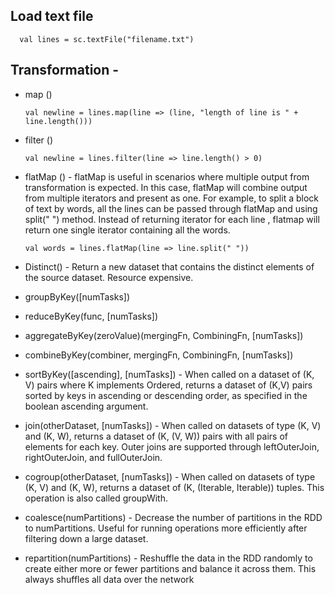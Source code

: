 ## Load text file
  
      val lines = sc.textFile("filename.txt")

## Transformation -
      
  * map ()
    
        val newline = lines.map(line => (line, "length of line is " + line.length()))
      
  * filter ()
  
        val newline = lines.filter(line => line.length() > 0)
      
  * flatMap () - flatMap is useful in scenarios where multiple output from transformation is expected. In this case, flatMap will combine                  output from multiple iterators and present as one. For example, to split a block of text by words, all the lines can be                    passed through flatMap and using split(" ") method. Instead of returning iterator for each line , flatmap will return                      one single iterator containing all the words.
  
        val words = lines.flatMap(line => line.split(" "))
        
   * Distinct() - Return a new dataset that contains the distinct elements of the source dataset. Resource expensive.
   
   * groupByKey([numTasks])
   
   
   * reduceByKey(func, [numTasks])
   
   
   * aggregateByKey(zeroValue)(mergingFn, CombiningFn, [numTasks])
   
   
   * combineByKey(combiner, mergingFn, CombiningFn, [numTasks])
   
   
   * sortByKey([ascending], [numTasks]) -	When called on a dataset of (K, V) pairs where K implements Ordered, returns a dataset of 
                                          (K,V) pairs sorted by keys in ascending or descending order, as specified in the boolean                                                  ascending argument.

   * join(otherDataset, [numTasks])	- When called on datasets of type (K, V) and (K, W), returns a dataset of (K, (V, W)) pairs with all                                       pairs of elements for each key. Outer joins are supported through leftOuterJoin, rightOuterJoin,                                         and fullOuterJoin.

   * cogroup(otherDataset, [numTasks]) -	When called on datasets of type (K, V) and (K, W), returns a dataset of (K, (Iterable<V>,                                               Iterable<W>)) tuples. This operation is also called groupWith.
  
   * coalesce(numPartitions) - Decrease the number of partitions in the RDD to numPartitions. Useful for running operations more                                        efficiently after filtering down a large dataset.
   
   * repartition(numPartitions) - Reshuffle the data in the RDD randomly to create either more or fewer partitions and balance it across                                   them. This always shuffles all data over the network
  



    
